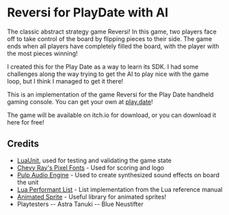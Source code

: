 # Reversi for PlayDate with AI

The classic abstract strategy game Reversi!  In this game, two players face off to take control of the board by flipping pieces to their side. The game ends when all players have completely filled the board, with the player with the most pieces winning!

I created this for the Play Date as a way to learn its SDK.  I had some challenges along the way trying to get the AI to play nice with the game loop, but I think I managed to get it there!

This is an implementation of the game Reversi for the Play Date handheld gaming console.  You can get your own at [play.date](https://play.date)!

The game will be available on itch.io for download, or you can download it here for free!

## Credits

- [LuaUnit](https://github.com/bluebird75/luaunit), used for testing and validating the game state
- [Chevy Ray's Pixel Fonts](https://chevyray.itch.io/pixel-fonts) - Used for scoring and logo
- [Pulp Audio Engine](https://play.date/pulp/) - Used to create synthesized sound effects on board the unit
- [Lua Performant List](https://www.lua.org/pil/11.4.html) - List implementation from the Lua reference manual
- [Animated Sprite](https://github.com/Whitebrim/AnimatedSprite) - Useful library for animated sprites!
- Playtesters
-- Astra Tanuki
-- Blue Neustifter
